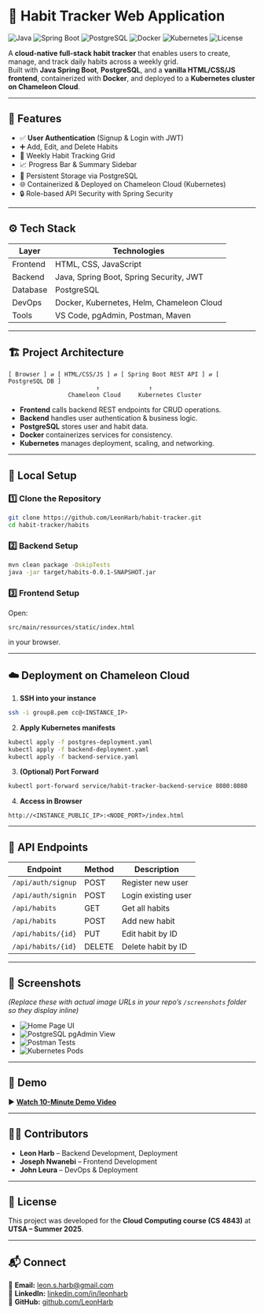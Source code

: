 # 🧠 Habit Tracker Web Application

![Java](https://img.shields.io/badge/Java-17-orange)
![Spring Boot](https://img.shields.io/badge/Spring%20Boot-3.0-brightgreen)
![PostgreSQL](https://img.shields.io/badge/PostgreSQL-15-blue)
![Docker](https://img.shields.io/badge/Docker-Enabled-blue)
![Kubernetes](https://img.shields.io/badge/Kubernetes-Deployed-blue)
![License](https://img.shields.io/badge/License-Academic-lightgrey)

A **cloud-native full-stack habit tracker** that enables users to create, manage, and track daily habits across a weekly grid.  
Built with **Java Spring Boot**, **PostgreSQL**, and a **vanilla HTML/CSS/JS frontend**, containerized with **Docker**, and deployed to a **Kubernetes cluster on Chameleon Cloud**.  

---

## 📌 Features
- ✅ **User Authentication** (Signup & Login with JWT)
- ➕ Add, Edit, and Delete Habits
- 📅 Weekly Habit Tracking Grid
- 📈 Progress Bar & Summary Sidebar
- 💾 Persistent Storage via PostgreSQL
- 🌐 Containerized & Deployed on Chameleon Cloud (Kubernetes)
- 🔒 Role-based API Security with Spring Security

---

## ⚙️ Tech Stack
| Layer        | Technologies                                   |
|--------------|------------------------------------------------|
| Frontend     | HTML, CSS, JavaScript                          |
| Backend      | Java, Spring Boot, Spring Security, JWT        |
| Database     | PostgreSQL                                     |
| DevOps       | Docker, Kubernetes, Helm, Chameleon Cloud      |
| Tools        | VS Code, pgAdmin, Postman, Maven               |

---

## 🏗️ Project Architecture
```
[ Browser ] ⇄ [ HTML/CSS/JS ] ⇄ [ Spring Boot REST API ] ⇄ [ PostgreSQL DB ]
                         ↑              ↑
                 Chameleon Cloud     Kubernetes Cluster
```
- **Frontend** calls backend REST endpoints for CRUD operations.
- **Backend** handles user authentication & business logic.
- **PostgreSQL** stores user and habit data.
- **Docker** containerizes services for consistency.
- **Kubernetes** manages deployment, scaling, and networking.

---

## 🚀 Local Setup

### 1️⃣ Clone the Repository
```bash
git clone https://github.com/LeonHarb/habit-tracker.git
cd habit-tracker/habits
```

### 2️⃣ Backend Setup
```bash
mvn clean package -DskipTests
java -jar target/habits-0.0.1-SNAPSHOT.jar
```

### 3️⃣ Frontend Setup
Open:
```
src/main/resources/static/index.html
```
in your browser.

---

## ☁️ Deployment on Chameleon Cloud
1. **SSH into your instance**  
```bash
ssh -i group8.pem cc@<INSTANCE_IP>
```
2. **Apply Kubernetes manifests**  
```bash
kubectl apply -f postgres-deployment.yaml
kubectl apply -f backend-deployment.yaml
kubectl apply -f backend-service.yaml
```
3. **(Optional) Port Forward**  
```bash
kubectl port-forward service/habit-tracker-backend-service 8080:8080
```
4. **Access in Browser**  
```
http://<INSTANCE_PUBLIC_IP>:<NODE_PORT>/index.html
```

---

## 🧪 API Endpoints
| Endpoint                | Method | Description         |
|-------------------------|--------|---------------------|
| `/api/auth/signup`      | POST   | Register new user   |
| `/api/auth/signin`      | POST   | Login existing user |
| `/api/habits`           | GET    | Get all habits      |
| `/api/habits`           | POST   | Add new habit       |
| `/api/habits/{id}`      | PUT    | Edit habit by ID    |
| `/api/habits/{id}`      | DELETE | Delete habit by ID  |

---

## 📸 Screenshots
*(Replace these with actual image URLs in your repo’s `/screenshots` folder so they display inline)*

- ![Home Page UI](https://drive.google.com/file/d/13yLpYhdJBnVa4u1d2nLk_5vh8fqgRFL4/view?usp=sharing)
- ![PostgreSQL pgAdmin View](https://drive.google.com/drive/folders/1X1A0okC0CJ69rjWnFbYdk94d6iq7dquO?usp=drive_link)
- ![Postman Tests](https://drive.google.com/drive/folders/1W3M9R-RShtQ2nngjMrFzvAFKaacMBIsL?usp=drive_link)
- ![Kubernetes Pods](https://drive.google.com/file/d/1slOp_sLDCKZ_aXmlov9N6MPAuouxXcdp/view?usp=sharing)

---

## 🎥 Demo
▶ **[Watch 10-Minute Demo Video](https://drive.google.com/file/d/1g3ZacEORZSPgImfUgNXgT8TbYPLaAWLu/view?usp=sharing)**

---

## 👨‍💻 Contributors
- **Leon Harb** – Backend Development, Deployment
- **Joseph Nwanebi** – Frontend Development
- **John Leura** – DevOps & Deployment

---

## 📄 License
This project was developed for the **Cloud Computing course (CS 4843)** at **UTSA – Summer 2025**.

---

## 📬 Connect
📧 **Email:** leon.s.harb@gmail.com  
💼 **LinkedIn:** [linkedin.com/in/leonharb](https://www.linkedin.com/in/leonharb)  
🐙 **GitHub:** [github.com/LeonHarb](https://github.com/LeonHarb)

